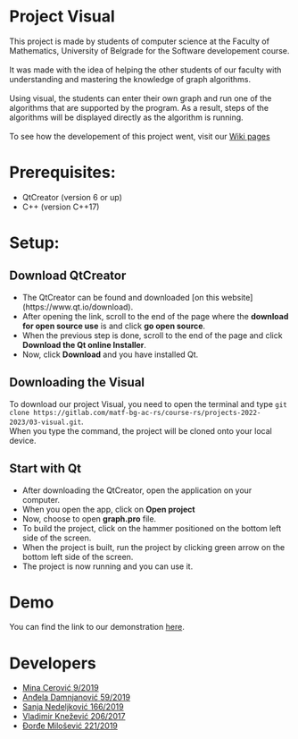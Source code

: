 # Project Visual

This project is made by students of computer science at the Faculty of Mathematics, University of Belgrade for the Software developement course.<br><br>
It was made with the idea of helping the other students of our faculty with understanding and mastering the knowledge of graph algorithms.<br><br>
Using visual, the students can enter their own graph and run one of the algorithms that are supported by the program. As a result, steps of the algorithms will be displayed directly as the algorithm is running. <br><br>
To see how the developement of this project went, visit our [Wiki pages](https://gitlab.com/matf-bg-ac-rs/course-rs/projects-2022-2023/03-visual/-/wikis/Home)

# Prerequisites:
<ul>
<li>QtCreator (version 6 or up)</li>
<li>C++ (version C++17)</li>
</ul>

# Setup:

## Download QtCreator
<ul>
<li>The QtCreator can be found and downloaded [on this website](https://www.qt.io/download). <br></li><li>After opening the link, scroll to the end of the page where the <b>download for open source use</b> is and click <b>go open source</b>.<br></li><li>When the previous step is done, scroll to the end of the page and click <b>Download the Qt online Installer</b>.<br></li><li>Now, click <b>Download</b> and you have installed Qt.</li></ul>

## Downloading the Visual

To download our project Visual, you need to open the terminal and type `git clone https://gitlab.com/matf-bg-ac-rs/course-rs/projects-2022-2023/03-visual.git`.<br>
When you type the command, the project will be cloned onto your local device. 

## Start with Qt
<ul>
<li>After downloading the QtCreator, open the application on your computer.<br></li>
<li>When you open the app, click on <b>Open project</b></li>
<li>Now, choose to open <b>graph.pro</b> file.</li>
<li>To build the project, click on the hammer positioned on the bottom left side of the screen.</li>
<li>When the project is built, run the project by clicking green arrow on the bottom left side of the screen. </li>
<li>The project is now running and you can use it.</li>
</ul>

# Demo 
You can find the link to our demonstration [here]().


# Developers

<ul>
    <li><a href="https://gitlab.com/cerovic01">Mina Cerović 9/2019</a></li>
    <li><a href="https://gitlab.com/AndjelaDamnjanovic">Anđela Damnjanović 59/2019</a></li>
    <li><a href="https://gitlab.com/sanjanedeljkovic">Sanja Nedeljković 166/2019</a></li>
    <li><a href="https://gitlab.com/vvlade">Vladimir Knežević 206/2017</a></li>
    <li><a href="https://gitlab.com/Djolka">Đorđe Milošević 221/2019</a></li>
</ul>
